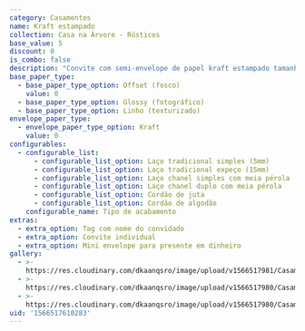```yaml
---
category: Casamentos
name: Kraft estampado
collection: Casa na Árvore - Rústicos
base_value: 5
discount: 0
is_combo: false
description: "Convite com semi-envelope de papel kraft estampado tamanho 13cm x 18cm. Interior confeccionado em papel 180g e exterior em papel kraft 120g.\r\n\n\r\n\nVersão da foto: Interior em papel offset e exterior em papel kraft. Acabamento com laço chanel simples"
base_paper_type:
  - base_paper_type_option: Offset (fosco)
    value: 0
  - base_paper_type_option: Glossy (fotográfico)
  - base_paper_type_option: Linho (texturizado)
envelope_paper_type:
  - envelope_paper_type_option: Kraft
    value: 0
configurables:
  - configurable_list:
      - configurable_list_option: Laço tradicional simples (5mm)
      - configurable_list_option: Laço tradicional expeço (15mm)
      - configurable_list_option: Laço chanel simples com meia pérola
      - configurable_list_option: Laço chanel duplo com meia pérola
      - configurable_list_option: Cordão de juta
      - configurable_list_option: Cordão de algodão
    configurable_name: Tipo de acabamento
extras:
  - extra_option: Tag com nome do convidado
  - extra_option: Convite individual
  - extra_option: Mini envelope para presente em dinheiro
gallery:
  - >-
    https://res.cloudinary.com/dkaanqsro/image/upload/v1566517981/Casamentos/Modelo_kraft_estampado_1_rgmsrg.jpg
  - >-
    https://res.cloudinary.com/dkaanqsro/image/upload/v1566517980/Casamentos/Modelo_kraft_estampado_3_mze6ul.jpg
  - >-
    https://res.cloudinary.com/dkaanqsro/image/upload/v1566517980/Casamentos/Modelo_kraft_estampado_2_efqir1.jpg
uid: '1566517610283'
---
```


